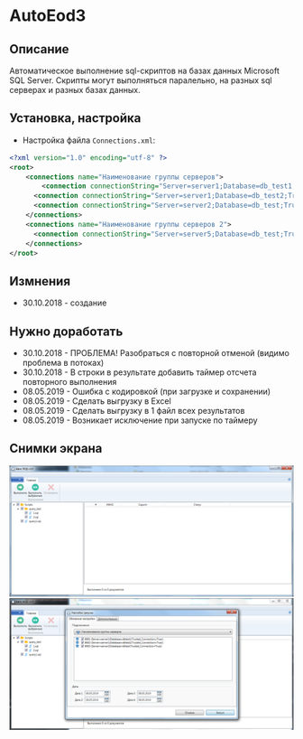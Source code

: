 # AutoEod3

## Описание
Автоматическое выполнение sql-скриптов на базах данных Microsoft SQL Server. Скрипты могут выполняться паралельно, на разных sql серверах и разных базах данных.

## Установка, настройка
* Настройка файла `Connections.xml`:
```xml
<?xml version="1.0" encoding="utf-8" ?>
<root>
    <connections name="Наименование группы серверов">
        <connection connectionString="Server=server1;Database=db_test1;Trusted_Connection=True;" description="8601" index="01" />
      <connection connectionString="Server=server1;Database=db_test2;Trusted_Connection=True;" description="8602" index="02" />
      <connection connectionString="Server=server2;Database=db_test;Trusted_Connection=True;" description="8603" index="03" />
    </connections> 
    <connections name="Наименование группы серверов 2">        
      <connection connectionString="Server=server5;Database=db_test;Trusted_Connection=True;" description="8603" index="03" />
    </connections>   
</root>
```

## Измнения
* 30.10.2018 - создание

## Нужно доработать
* 30.10.2018 - ПРОБЛЕМА! Разобраться с повторной отменой (видимо проблема в потоках)
* 30.10.2018 - В строки в результате добавить таймер отсчета повторного выполнения
* 08.05.2019 - Ошибка с кодировкой (при загрузке и сохранении)
* 08.05.2019 - Сделать выгрузку в Excel
* 08.05.2019 - Сделать выгрузку в 1 файл всех результатов
* 08.05.2019 - Возникает исключение при запуске по таймеру

## Снимки экрана
![Screen 1](screen1.png)
![Screen 2](screen2.png)